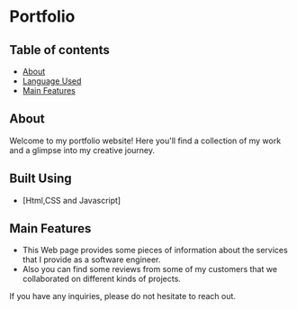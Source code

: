 # Portfolio


##  Table of contents
- [About](#about)
- [Language Used](#tech)
- [Main Features](#features)

## About <a name = "about"></a>
Welcome to my portfolio website! Here you'll find a collection of my work and a glimpse into my creative journey.


## Built Using <a name = "tech"></a>
- [Html,CSS and Javascript]

## Main Features <a name ="features"></a>
- This Web page provides some pieces of information about the services that I provide as a software engineer.
- Also you can find some reviews from some of my customers that we collaborated on different kinds of projects.

If you have any inquiries, please do not hesitate to reach out.
